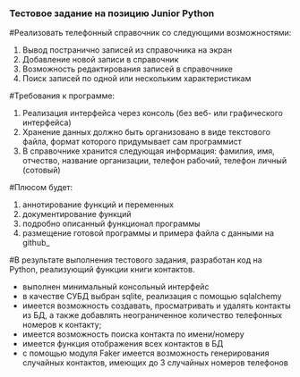 <h3>Тестовое задание на позицию Junior Python</h3>

#Реализовать телефонный справочник со следующими возможностями:
1. Вывод постранично записей из справочника на экран
2. Добавление новой записи в справочник
3. Возможность редактирования записей в справочнике
4. Поиск записей по одной или нескольким характеристикам
   
#Требования к программе:
1. Реализация интерфейса через консоль (без веб- или графического интерфейса)
2. Хранение данных должно быть организовано в виде текстового файла, формат которого придумывает сам программист
3. В справочнике хранится следующая информация: фамилия, имя, отчество, название организации, телефон рабочий, телефон личный (сотовый)

#Плюсом будет:
1. аннотирование функций и переменных
2. документирование функций
3. подробно описанный функционал программы
4. размещение готовой программы и примера файла с данными на github_


#В результате выполнения тестового задания, разработан код на Python, реализующий функции книги контактов.
 - выполнен минимальный консольный интерфейс
 - в качестве СУБД выбран sqlite, реализация с помощью sqlalchemy
 - имеется возможность создавать, просматривать и удалять контакты из БД, а также добавлять неограниченное количество телефонных номеров к контакту;
 - имеется возможность поиска контакта по имени/номеру
 - имеется функция отображения всех контактов в БД
 - с помощью модуля Faker имеется возможность генерирования случайных контактов, имеющих до 3 случайных номеров телефонов  
